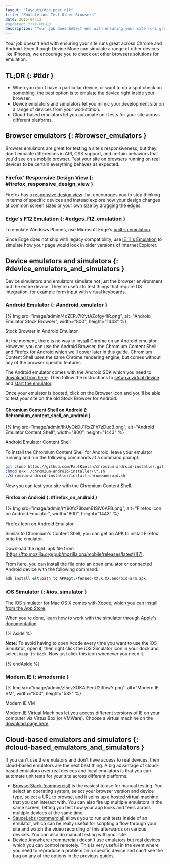 ```yaml
---
layout: "layouts/doc-post.njk"
title: "Emulate and Test Other Browsers"
date: 2015-04-13
#updated: YYYY-MM-DD
description: "Your job doesn&#39;t end with ensuring your site runs great across Chrome and Android. Even though Device Mode can simulate a range of other devices like iPhones, we encourage you to check out other browsers solutions for emulation."
---
```


Your job doesn't end with ensuring your site runs great across Chrome and Android. Even though
Device Mode can simulate a range of other devices like iPhones, we encourage you to check out other
browsers solutions for emulation.

## TL;DR {: #tldr }

- When you don't have a particular device, or want to do a spot check on something, the best option
  is to emulate the device right inside your browser.
- Device emulators and simulators let you mimic your development site on a range of devices from
  your workstation.
- Cloud-based emulators let you automate unit tests for your site across different platforms.

## Browser emulators {: #browser_emulators }

Browser emulators are great for testing a site's responsiveness, but they don't emulate differences
in API, CSS support, and certain behaviors that you'd see on a mobile browser. Test your site on
browsers running on real devices to be certain everything behaves as expected.

### Firefox' Responsive Design View {: #firefox_responsive_design_view }

Firefox has a [responsive design view][1] that encourages you to stop thinking in terms of specific
devices and instead explore how your design changes at common screen sizes or your own size by
dragging the edges.

### Edge's F12 Emulation {: #edges_f12_emulation }

To emulate Windows Phones, use Microsoft Edge's [built-in emulation][2].

Since Edge does not ship with legacy compatibility, use [IE 11's Emulation][3] to simulate how your
page would look in older versions of Internet Explorer.

## Device emulators and simulators {: #device_emulators_and_simulators }

Device simulators and emulators simulate not just the browser environment but the entire device.
They're useful to test things that require OS integration, for example form input with virtual
keyboards.

### Android Emulator {: #android_emulator }

{% Img src="image/admin/4dZEPJ7KfytAZofgy4iR.png", alt="Android Emulator Stock Browser", width="800", height="1443" %}

Stock Browser in Android Emulator

At the moment, there is no way to install Chrome on an Android emulator. However, you can use the
Android Browser, the Chromium Content Shell and Firefox for Android which we'll cover later in this
guide. Chromium Content Shell uses the same Chrome rendering engine, but comes without any of the
browser specific features.

The Android emulator comes with the Android SDK which you need to [download from here][4]. Then
follow the instructions to [setup a virtual device][5] and [start the emulator][6].

Once your emulator is booted, click on the Browser icon and you'll be able to test your site on the
old Stock Browser for Android.

#### Chromium Content Shell on Android {: #chromium_content_shell_on_android }

{% Img src="image/admin/IhUyOkDJ1RxZFh7zDucB.png", alt="Android Emulator Content Shell", width="800", height="1443" %}

Android Emulator Content Shell

To install the Chromium Content Shell for Android, leave your emulator running and run the following
commands at a command prompt:

```bash
git clone https://github.com/PaulKinlan/chromium-android-installer.git
chmod u+x ./chromium-android-installer/\*.sh
./chromium-android-installer/install-chromeandroid.sh
```

Now you can test your site with the Chromium Content Shell.

#### Firefox on Android {: #firefox_on_android }

{% Img src="image/admin/rY90fx78bamE1SiV6AFB.png", alt="Firefox Icon on Android Emulator", width="800", height="1443" %}

Firefox Icon on Android Emulator

Similar to Chromium's Content Shell, you can get an APK to install Firefox onto the emulator.

Download the right .apk file from
[https://ftp.mozilla.org/pub/mozilla.org/mobile/releases/latest/][7].

From here, you can install the file onto an open emulator or connected Android device with the
following command:

```bash
adb install &lt;path to APK&gt;/fennec-XX.X.XX.android-arm.apk
```

### iOS Simulator {: #ios_simulator }

The iOS simulator for Mac OS X comes with Xcode, which you can [install from the App Store][8].

When you're done, learn how to work with the simulator through [Apple's documentation][9].

{% Aside %}

**Note:** To avoid having to open Xcode every time you want to use the iOS Simulator, open it, then
right click the iOS Simulator icon in your dock and select `Keep in Dock`. Now just click this icon
whenever you need it.

{% endAside %}

### Modern.IE {: #modernie }

{% Img src="image/admin/zl5ezXOKAlPeqU2IRbwY.png", alt="Modern IE VM", width="800", height="582" %}

Modern IE VM

Modern.IE Virtual Machines let you access different versions of IE on your computer via VirtualBox
(or VMWare). Choose a virtual machine on the [download page here][10].

## Cloud-based emulators and simulators {: #cloud-based_emulators_and_simulators }

If you can't use the emulators and don't have access to real devices, then cloud-based emulators are
the next best thing. A big advantage of cloud-based emulators over real devices and local emulators
is that you can automate unit tests for your site across different platforms.

- [BrowserStack (commercial)][11] is the easiest to use for manual testing. You select an operating
  system, select your browser version and device type, select a URL to browse, and it spins up a
  hosted virtual machine that you can interact with. You can also fire up multiple emulators in the
  same screen, letting you test how your app looks and feels across multiple devices at the same
  time.
- [SauceLabs (commercial)][12] allows you to run unit tests inside of an emulator, which can be
  really useful for scripting a flow through your site and watch the video recording of this
  afterwards on various devices. You can also do manual testing with your site.
- [Device Anywhere (commercial)][13] doesn't use emulators but real devices which you can control
  remotely. This is very useful in the event where you need to reproduce a problem on a specific
  device and can't see the bug on any of the options in the previous guides.

[1]: https://developer.mozilla.org/en-US/docs/Tools/Responsive_Design_Mode
[2]: https://docs.microsoft.com/en-us/microsoft-edge/devtools-guide/emulation
[3]:
  https://docs.microsoft.com/en-us/previous-versions/windows/internet-explorer/ie-developer/samples/dn255001(v=vs.85)
[4]: https://developer.android.com/studio
[5]: https://developer.android.com/studio/run/managing-avds
[6]: https://developer.android.com/studio/run/emulator
[7]: https://ftp.mozilla.org/pub/mozilla.org/mobile/releases/latest/
[8]: https://itunes.apple.com/us/app/xcode/id497799835?ls=1&mt=12
[9]: https://help.apple.com/simulator/mac/current/#/
[10]: https://developer.microsoft.com/en-us/microsoft-edge/tools/vms/
[11]: https://www.browserstack.com/automate
[12]: https://saucelabs.com/
[13]: https://www.sigos.com/app-experience/
